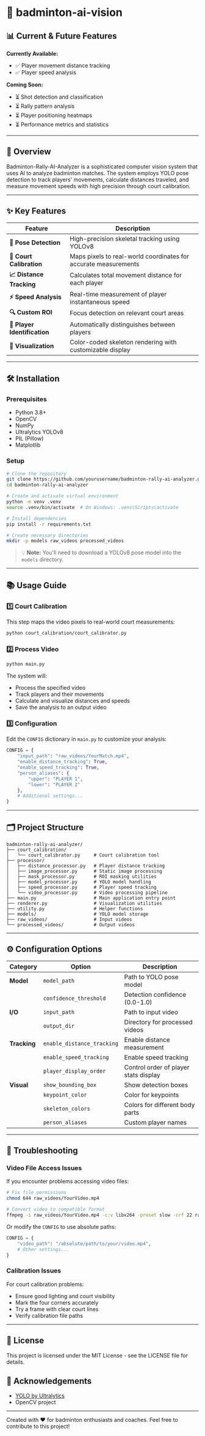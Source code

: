 # 🏸 badminton-ai-vision

## 📊 Current & Future Features

**Currently Available:**
- ✅ Player movement distance tracking
- ✅ Player speed analysis

**Coming Soon:**
- ⏳ Shot detection and classification
- ⏳ Rally pattern analysis
- ⏳ Player positioning heatmaps
- ⏳ Performance metrics and statistics

---

## 🌟 Overview

Badminton-Rally-AI-Analyzer is a sophisticated computer vision system that uses AI to analyze badminton matches. The system employs YOLO pose detection to track players' movements, calculate distances traveled, and measure movement speeds with high precision through court calibration.

---

## ✨ Key Features

| Feature | Description |
|---------|-------------|
| **🎯 Pose Detection** | High-precision skeletal tracking using YOLOv8 |
| **📏 Court Calibration** | Maps pixels to real-world coordinates for accurate measurements |
| **📈 Distance Tracking** | Calculates total movement distance for each player |
| **⚡ Speed Analysis** | Real-time measurement of player instantaneous speed |
| **🔍 Custom ROI** | Focus detection on relevant court areas |
| **👤 Player Identification** | Automatically distinguishes between players |
| **🎨 Visualization** | Color-coded skeleton rendering with customizable display |

---

## 🛠️ Installation

### Prerequisites

- Python 3.8+
- OpenCV
- NumPy
- Ultralytics YOLOv8
- PIL (Pillow)
- Matplotlib

### Setup

```bash
# Clone the repository
git clone https://github.com/yourusername/badminton-rally-ai-analyzer.git
cd badminton-rally-ai-analyzer

# Create and activate virtual environment
python -m venv .venv
source .venv/bin/activate  # On Windows: .venv\Scripts\activate

# Install dependencies
pip install -r requirements.txt

# Create necessary directories
mkdir -p models raw_videos processed_videos
```

> 💡 **Note:** You'll need to download a YOLOv8 pose model into the `models` directory.

---

## 📚 Usage Guide

### 1️⃣ Court Calibration

This step maps the video pixels to real-world court measurements:

```bash
python court_calibration/court_calibrator.py
```

### 2️⃣ Process Video

```bash
python main.py
```

The system will:
- Process the specified video
- Track players and their movements
- Calculate and visualize distances and speeds
- Save the analysis to an output video

### 3️⃣ Configuration

Edit the `CONFIG` dictionary in `main.py` to customize your analysis:

```python
CONFIG = {
    "input_path": "raw_videos/YourMatch.mp4",
    "enable_distance_tracking": True,
    "enable_speed_tracking": True,
    "person_aliases": {
        "upper": "PLAYER 1",
        "lower": "PLAYER 2"
    },
    # Additional settings...
}
```

---

## 🗂️ Project Structure

```
badminton-rally-ai-analyzer/
├── court_calibration/
│   └── court_calibrator.py     # Court calibration tool
├── processor/
│   ├── distance_processor.py   # Player distance tracking
│   ├── image_processor.py      # Static image processing
│   ├── mask_processor.py       # ROI masking utilities
│   ├── model_processor.py      # YOLO model handling
│   ├── speed_processor.py      # Player speed tracking
│   └── video_processor.py      # Video processing pipeline
├── main.py                     # Main application entry point
├── renderer.py                 # Visualization utilities 
├── utility.py                  # Helper functions
├── models/                     # YOLO model storage
├── raw_videos/                 # Input videos
└── processed_videos/           # Output videos
```

---

## ⚙️ Configuration Options

| Category | Option | Description |
|----------|--------|-------------|
| **Model** | `model_path` | Path to YOLO pose model |
| | `confidence_threshold` | Detection confidence (0.0-1.0) |
| **I/O** | `input_path` | Path to input video |
| | `output_dir` | Directory for processed videos |
| **Tracking** | `enable_distance_tracking` | Enable distance measurement |
| | `enable_speed_tracking` | Enable speed tracking |
| | `player_display_order` | Control order of player stats display |
| **Visual** | `show_bounding_box` | Show detection boxes |
| | `keypoint_color` | Color for keypoints |
| | `skeleton_colors` | Colors for different body parts |
| | `person_aliases` | Custom player names |

---

## 🔧 Troubleshooting

### Video File Access Issues

If you encounter problems accessing video files:

```bash
# Fix file permissions
chmod 644 raw_videos/YourVideo.mp4

# Convert video to compatible format
ffmpeg -i raw_videos/YourVideo.mp4 -c:v libx264 -preset slow -crf 22 raw_videos/converted.mp4
```

Or modify the `CONFIG` to use absolute paths:

```python
CONFIG = {
    "video_path": "/absolute/path/to/your/video.mp4",
    # Other settings...
}
```

### Calibration Issues

For court calibration problems:

- Ensure good lighting and court visibility
- Mark the four corners accurately
- Try a frame with clear court lines
- Verify calibration file paths

---

## 📄 License

This project is licensed under the MIT License - see the LICENSE file for details.

## 🙏 Acknowledgements

- [YOLO by Ultralytics](https://github.com/ultralytics/ultralytics)
- OpenCV project

---

Created with ❤️ for badminton enthusiasts and coaches. Feel free to contribute to this project!